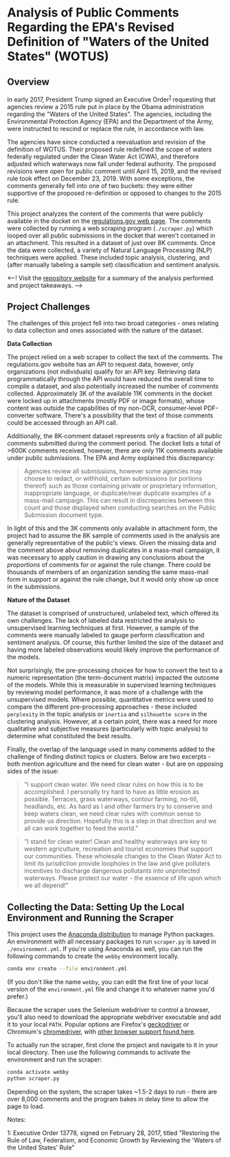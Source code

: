 # Analysis of Public Comments Regarding the EPA's Revised Definition of "Waters of the United States" (WOTUS)

## Overview

In early 2017, President Trump signed an Executive Order<sup>[1](#footnote1)</sup> requesting that agencies review a 2015 rule put in place by the Obama administration regarding the "Waters of the United States". The agencies, including the Environmental Protection Agency (EPA) and the Department of the Army, were instructed to rescind or replace the rule, in accordance with law.

The agencies have since conducted a reevaluation and revision of the definition of WOTUS. Their proposed rule redefined the scope of waters federally regulated under the Clean Water Act (CWA), and therefore adjusted which waterways now fall under federal authority. The proposed revisions were open for public comment until April 15, 2019, and the revised rule took effect on December 23, 2019. With some exceptions, the comments generally fell into one of two buckets: they were either supportive of the proposed re-definition or opposed to changes to the 2015 rule.

This project analyzes the content of the comments that were publicly available in the docket on the [regulations.gov web page](https://www.regulations.gov/docket?D=EPA-HQ-OW-2018-0149). The comments were collected by running a web scraping program (`./scraper.py`) which looped over all public submissions in the docket that weren't contained in an attachment. This resulted in a dataset of just over 8K comments. Once the data were collected, a variety of Natural Language Processing (NLP) techniques were applied. These included topic analysis, clustering, and (after manually labeling a sample set) classification and sentiment analysis.

<--!
Visit the [repository website](https://data-science-for-conservation.github.io/WOTUS_Revision/) for a summary of the analysis performed and project takeaways.
-->

## Project Challenges

The challenges of this project fell into two broad categories - ones relating to data collection and ones associated with the nature of the dataset.

**Data Collection**

The project relied on a web scraper to collect the text of the comments. The regulations.gov website has an API to request data, however, only organizations (not individuals) qualify for an API key. Retrieving data programmatically through the API would have reduced the overall time to compile a dataset, and also potentially increased the number of comments collected. Approximately 3K of the available 11K comments in the docket were locked up in attachments (mostly PDF or image formats), whose content was outside the capabilities of my non-OCR, consumer-level PDF-converter software. There's a possibility that the text of those comments could be accessed through an API call.

Additionally, the 8K-comment dataset represents only a fraction of all public comments submitted during the comment period. The docket lists a total of >600K comments received, however, there are only 11K comments available under public submissions. The EPA and Army explained this discrepancy:

>Agencies review all submissions, however some agencies may choose to redact, or withhold, certain submissions (or portions thereof) such as those containing private or proprietary information, inappropriate language, or duplicate/near duplicate examples of a mass-mail campaign. This can result in discrepancies between this count and those displayed when conducting searches on the Public Submission document type.

In light of this and the 3K comments only available in attachment form, the project had to assume the 8K sample of comments used in the analysis are generally representative of the public's views. Given the missing data and the comment above about removing duplicates in a mass-mail campaign, it was necessary to apply caution in drawing any conclusions about the *proportions* of comments for or against the rule change. There could be thousands of members of an organization sending the same mass-mail form in support or against the rule change, but it would only show up once in the submissions.

**Nature of the Dataset**

The dataset is comprised of unstructured, unlabeled text, which offered its own challenges. The lack of labeled data restricted the analysis to unsupervised learning techniques at first. However, a sample of the comments were manually labeled to gauge perform classification and sentiment analysis. Of course, this further limited the size of the dataset and having more labeled observations would likely improve the performance of the models.

Not surprisingly, the pre-processing choices for how to convert the text to a numeric representation (the term-document matrix) impacted the outcome of the models. While this is measurable in supervised learning techniques by reviewing model performance, it was more of a challenge with the unsupervised models. Where possible, quantitative metrics were used to compare the different pre-processing approaches - these included `perplexity` in the topic analysis or `inertia` and `silhouette score` in the clustering analysis. However, at a certain point, there was a need for more qualitative and subjective measures (particularly with topic analysis) to determine what constituted the best results.

Finally, the overlap of the language used in many comments added to the challenge of finding distinct topics or clusters. Below are two excerpts - both mention agriculture and the need for clean water - but are on opposing sides of the issue:

>"I support clean water. We need clear rules on how this is to be accomplished. I personally try hard to have as little erosion as possible. Terraces, grass waterways, contour farming, no-till, headlands, etc. As hard as I and other farmers try to conserve and keep waters clean, we need clear rules with common sense to provide us direction. Hopefully this is a step in that direction and we all can work together to feed the world."

>"I stand for clean water! Clean and healthy waterways are key to western agriculture, recreation and tourist economies that support our communities. These wholesale changes to the Clean Water Act to limit its jurisdiction provide loopholes in the law and give polluters incentives to discharge dangerous pollutants into unprotected waterways. Please protect our water - the essence of life upon which we all depend!"

## Collecting the Data: Setting Up the Local Environment and Running the Scraper

This project uses the [Anaconda distribution](https://www.anaconda.com/distribution/) to manage Python packages. An environment with all necessary packages to run `scraper.py` is saved in `./environment.yml`. If you're using Anaconda as well, you can run the following commands to create the `webby` environment locally.

```bash
conda env create --file environment.yml
```

(If you don't like the name `webby`, you can edit the first line of your local version of the `environment.yml` file and change it to whatever name you'd prefer.)

Because the scraper uses the Selenium webdriver to control a browser, you'll also need to download the appropriate webdriver executable and add it to your local `PATH`. Popular options are Firefox's [geckodriver](https://github.com/mozilla/geckodriver/) or Chromium's [chromedriver](https://sites.google.com/a/chromium.org/chromedriver/), with [other browser support found here](https://selenium.dev/documentation/en/getting_started_with_webdriver/browsers/).

To actually run the scraper, first clone the project and navigate to it in your local directory. Then use the following commands to activate the environment and run the scraper:

```bash
conda activate webby
python scraper.py
```

Depending on the system, the scraper takes \~1.5-2 days to run - there are over 8,000 comments and the program bakes in delay time to allow the page to load.

Notes:

<a name="footnote1">1</a>: Executive Order 13778, signed on February 28, 2017, titled "Restoring the Rule of Law, Federalism, and Economic Growth by Reviewing the 'Waters of the United States' Rule"
